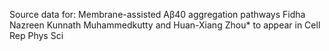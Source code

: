 Source data for:
Membrane-assisted Aβ40 aggregation pathways
Fidha Nazreen Kunnath Muhammedkutty and Huan-Xiang Zhou*
to appear in Cell Rep Phys Sci
